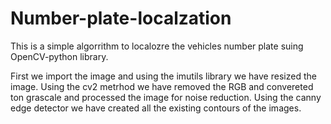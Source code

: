 # Number-plate-localzation

This is a simple algorrithm to localozre the vehicles number plate suing OpenCV-python library. 

First we import the image and using the imutils library we have  resized the image. Using the cv2 metrhod we have removed the RGB and convereted ton grascale and processed the image
for noise reduction. Using the canny edge detector we have created all the existing contours of the images.
